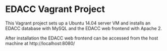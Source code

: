 EDACC Vagrant Project
=====================

This Vagrant project sets up a Ubuntu 14.04 server VM and installs
an EDACC database with MySQL and the EDACC web frontend with Apache 2.

After installation the EDACC web frontend can be accessed from the
host machine at http://localhost:8080/


